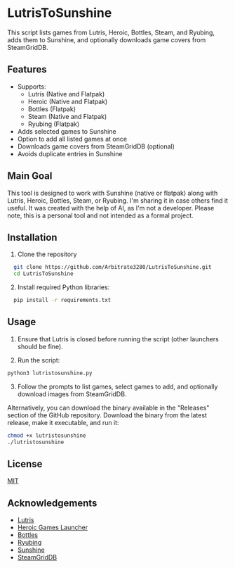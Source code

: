 
# LutrisToSunshine

This script lists games from Lutris, Heroic, Bottles, Steam, and Ryubing, adds them to Sunshine, and optionally downloads game covers from SteamGridDB.



## Features

- Supports:
  - Lutris (Native and Flatpak)
  - Heroic (Native and Flatpak)
  - Bottles (Flatpak)
  - Steam (Native and Flatpak)
  - Ryubing (Flatpak)
- Adds selected games to Sunshine
- Option to add all listed games at once
- Downloads game covers from SteamGridDB (optional)
- Avoids duplicate entries in Sunshine

## Main Goal
This tool is designed to work with Sunshine (native or flatpak) along with Lutris, Heroic, Bottles, Steam, or Ryubing. I'm sharing it in case others find it useful. It was created with the help of AI, as I'm not a developer. Please note, this is a personal tool and not intended as a formal project.

## Installation

1. Clone the repository

```bash
  git clone https://github.com/Arbitrate3280/LutrisToSunshine.git
  cd LutrisToSunshine
```
2. Install required Python libraries:

```bash
  pip install -r requirements.txt
```
## Usage

1. Ensure that Lutris is closed before running the script (other launchers should be fine).

2. Run the script:

```bash
python3 lutristosunshine.py
```

3. Follow the prompts to list games, select games to add, and optionally download images from SteamGridDB.

Alternatively, you can download the binary available in the "Releases" section of the GitHub repository. Download the binary from the latest release, make it executable, and run it:

```bash
chmod +x lutristosunshine
./lutristosunshine
```

## License

[MIT](https://choosealicense.com/licenses/mit/)


## Acknowledgements

 - [Lutris](https://lutris.net/)
 - [Heroic Games Launcher](https://heroicgameslauncher.com/)
 - [Bottles](https://usebottles.com/)
 - [Ryubing](https://ryujinx.app/)
 - [Sunshine](https://app.lizardbyte.dev/Sunshine/)
 - [SteamGridDB](https://www.steamgriddb.com/)

